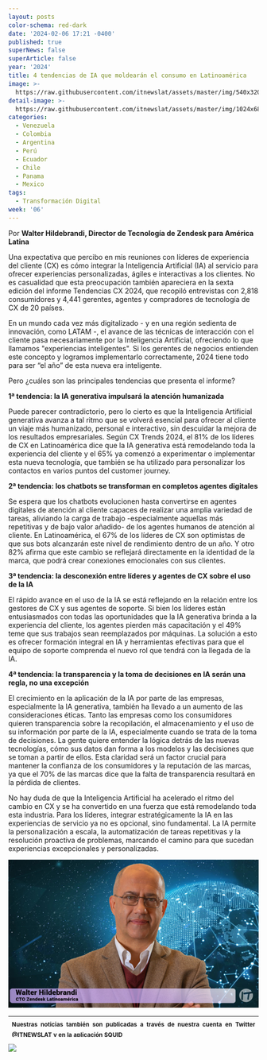 ```yaml
---
layout: posts
color-schema: red-dark
date: '2024-02-06 17:21 -0400'
published: true
superNews: false
superArticle: false
year: '2024'
title: 4 tendencias de IA que moldearán el consumo en Latinoamérica
image: >-
  https://raw.githubusercontent.com/itnewslat/assets/master/img/540x320/Walter-Hildebrandi-p.jpg
detail-image: >-
  https://raw.githubusercontent.com/itnewslat/assets/master/img/1024x680/Walter-Hildebrandi-g.jpg
categories:
  - Venezuela
  - Colombia
  - Argentina
  - Perú
  - Ecuador
  - Chile
  - Panama
  - Mexico
tags:
  - Transformación Digital
week: '06'
---
```

Por **Walter Hildebrandi, Director de Tecnología de Zendesk para América Latina**

Una expectativa que percibo en mis reuniones con líderes de experiencia del cliente (CX) es cómo integrar la Inteligencia Artificial (IA) al servicio para ofrecer experiencias personalizadas, ágiles e interactivas a los clientes. No es casualidad que esta preocupación también apareciera en la sexta edición del informe Tendencias CX 2024, que recopiló entrevistas con 2,818 consumidores y 4,441 gerentes, agentes y compradores de tecnología de CX de 20 países.

En un mundo cada vez más digitalizado - y en una región sedienta de innovación, como LATAM -, el avance de las técnicas de interacción con el cliente pasa necesariamente por la Inteligencia Artificial, ofreciendo lo que llamamos "experiencias inteligentes". Si los gerentes de negocios entienden este concepto y logramos implementarlo correctamente, 2024 tiene todo para ser “el año” de esta nueva era inteligente.

Pero ¿cuáles son las principales tendencias que presenta el informe?

**1ª tendencia: la IA generativa impulsará la atención humanizada**

Puede parecer contradictorio, pero lo cierto es que la Inteligencia Artificial generativa avanza a tal ritmo que se volverá esencial para ofrecer al cliente un viaje más humanizado, personal e interactivo, sin descuidar la mejora de los resultados empresariales. Según CX Trends 2024, el 81% de los líderes de CX en Latinoamérica dice que la IA generativa está remodelando toda la experiencia del cliente y el 65% ya comenzó a experimentar o implementar esta nueva tecnología, que también se ha utilizado para personalizar los contactos en varios puntos del customer journey. 

**2ª tendencia: los chatbots se transforman en completos agentes digitales**

Se espera que los chatbots evolucionen hasta convertirse en agentes digitales de atención al cliente capaces de realizar una amplia variedad de tareas, aliviando la carga de trabajo -especialmente aquellas más repetitivas y de bajo valor añadido- de los agentes humanos de atención al cliente. En Latinoamérica, el 67% de los líderes de CX son optimistas de que sus bots alcanzarán este nivel de rendimiento dentro de un año. Y otro 82% afirma que este cambio se reflejará directamente en la identidad de la marca, que podrá crear conexiones emocionales con sus clientes.

**3ª tendencia: la desconexión entre líderes y agentes de CX sobre el uso de la IA**

El rápido avance en el uso de la IA se está reflejando en la relación entre los gestores de CX y sus agentes de soporte. Si bien los líderes están entusiasmados con todas las oportunidades que la IA generativa brinda a la experiencia del cliente, los agentes pierden más capacitación y el 49% teme que sus trabajos sean reemplazados por máquinas. La solución a esto es ofrecer formación integral en IA y herramientas efectivas para que el equipo de soporte comprenda el nuevo rol que tendrá con la llegada de la IA.

**4ª tendencia: la transparencia y la toma de decisiones en IA serán una regla, no una excepción**

El crecimiento en la aplicación de la IA por parte de las empresas, especialmente la IA generativa, también ha llevado a un aumento de las consideraciones éticas. Tanto las empresas como los consumidores quieren transparencia sobre la recopilación, el almacenamiento y el uso de su información por parte de la IA, especialmente cuando se trata de la toma de decisiones. La gente quiere entender la lógica detrás de las nuevas tecnologías, cómo sus datos dan forma a los modelos y las decisiones que se toman a partir de ellos. Esta claridad será un factor crucial para mantener la confianza de los consumidores y la reputación de las marcas, ya que el 70% de las marcas dice que la falta de transparencia resultará en la pérdida de clientes.


No hay duda de que la Inteligencia Artificial ha acelerado el ritmo del cambio en CX y se ha convertido en una fuerza que está remodelando toda esta industria. Para los líderes, integrar estratégicamente la IA en las experiencias de servicio ya no es opcional, sino fundamental. La IA permite la personalización a escala, la automatización de tareas repetitivas y la resolución proactiva de problemas, marcando el camino para que sucedan experiencias excepcionales y personalizadas.

![](https://raw.githubusercontent.com/itnewslat/assets/master/img/540x320/Walter-Hildebrandi-p.jpg)

<table style="height: 42px;" width="569">
<tbody>
<tr>
<td style="text-align: justify;"><sub><strong>Nuestras noticias también son publicadas a través de nuestra cuenta en Twitter <a href="https://twitter.com/itnewslat?lang=es">@ITNEWSLAT</a> y en la aplicación <a href="https://squidapp.co/en/">SQUID</a></strong></sub></td>
</tr>
</tbody>
</table>

<img src="https://tracker.metricool.com/c3po.jpg?hash=56f88a41e39ab42c063cc51676587a04"/>